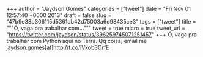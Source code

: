 
+++
author = "Jaydson Gomes"
categories = ["tweet"]
date = "Fri Nov 01 12:57:40 +0000 2013"
draft = false
slug = "47b9e38b306115d5361db42d75003a6d98435ce3"
tags = ["tweet"]
title = """Ó, vaga pra trabalhar com..."""
tweet = true
micro = true
tweet_url = "https://twitter.com/jaydson/status/396259745071251457"
+++
Ó, vaga pra trabalhar com Python aqui no Terra. Qq coisa, email me jaydson.gomes[at]http://t.co/lVkob3OrfE
